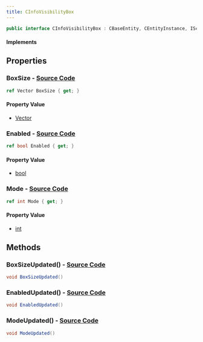 ```yaml
---
title: CInfoVisibilityBox
---
```


```csharp
public interface CInfoVisibilityBox : CBaseEntity, CEntityInstance, ISchemaClass<CEntityInstance>, ISchemaClass<CBaseEntity>, ISchemaClass<CInfoVisibilityBox>, ISchemaField, ISchemaClass, INativeHandle
```

#### Implements

## Properties

### **BoxSize** - [Source Code](https://github.com/swiftly-solution/swiftlys2/blob/main/managed/src/SwiftlyS2.Generated/Schemas/Interfaces/CInfoVisibilityBox.cs#L18)

```csharp
ref Vector BoxSize { get; }
```

#### Property Value

- [Vector](/docs/api/shared/natives/vector)

### **Enabled** - [Source Code](https://github.com/swiftly-solution/swiftlys2/blob/main/managed/src/SwiftlyS2.Generated/Schemas/Interfaces/CInfoVisibilityBox.cs#L20)

```csharp
ref bool Enabled { get; }
```

#### Property Value

- [bool](https://learn.microsoft.com/dotnet/api/system.boolean)

### **Mode** - [Source Code](https://github.com/swiftly-solution/swiftlys2/blob/main/managed/src/SwiftlyS2.Generated/Schemas/Interfaces/CInfoVisibilityBox.cs#L16)

```csharp
ref int Mode { get; }
```

#### Property Value

- [int](https://learn.microsoft.com/dotnet/api/system.int32)

## Methods

### **BoxSizeUpdated()** - [Source Code](https://github.com/swiftly-solution/swiftlys2/blob/main/managed/src/SwiftlyS2.Generated/Schemas/Interfaces/CInfoVisibilityBox.cs#L23)

```csharp
void BoxSizeUpdated()
```

### **EnabledUpdated()** - [Source Code](https://github.com/swiftly-solution/swiftlys2/blob/main/managed/src/SwiftlyS2.Generated/Schemas/Interfaces/CInfoVisibilityBox.cs#L24)

```csharp
void EnabledUpdated()
```

### **ModeUpdated()** - [Source Code](https://github.com/swiftly-solution/swiftlys2/blob/main/managed/src/SwiftlyS2.Generated/Schemas/Interfaces/CInfoVisibilityBox.cs#L22)

```csharp
void ModeUpdated()
```

